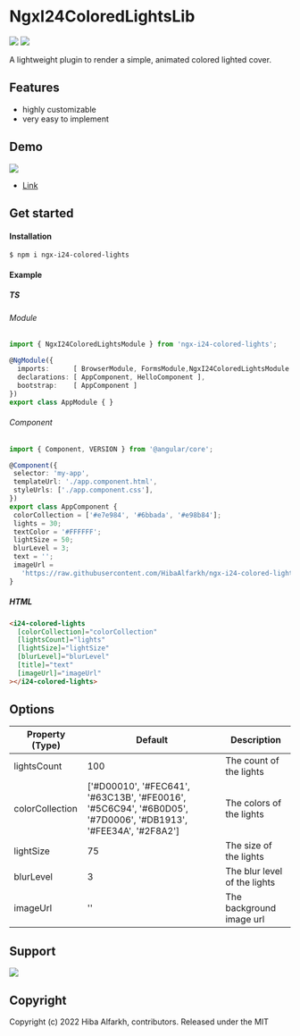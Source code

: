 # NgxI24ColoredLightsLib
[![](https://img.shields.io/npm/v/ngx-i24-colored-lights)](https://www.npmjs.com/package/ngx-i24-colored-lights)
[![](https://img.shields.io/npm/l/ngx-i24-colored-lights)](https://www.npmjs.com/package/ngx-i24-colored-lights)


 A lightweight plugin to render a simple, animated colored lighted cover.
 
## Features
* highly customizable
* very easy to implement

## Demo
![](https://raw.githubusercontent.com/HibaAlfarkh/ngx-i24-colored-lights-lib/master/demo/images/lights.png)
* [Link](https://stackblitz.com/edit/ngx-i24-colored-lights-demo)

## Get started
#### Installation
```
$ npm i ngx-i24-colored-lights
```
#### Example
##### TS
###### Module
```typescript 
import { NgxI24ColoredLightsModule } from 'ngx-i24-colored-lights';

@NgModule({
  imports:      [ BrowserModule, FormsModule,NgxI24ColoredLightsModule ],
  declarations: [ AppComponent, HelloComponent ],
  bootstrap:    [ AppComponent ]
})
export class AppModule { }
```
 ###### Component
 ```typescript 
import { Component, VERSION } from '@angular/core';

@Component({
  selector: 'my-app',
  templateUrl: './app.component.html',
  styleUrls: ['./app.component.css'],
})
export class AppComponent {
  colorCollection = ['#e7e984', '#6bbada', '#e98b84'];
  lights = 30;
  textColor = '#FFFFFF';
  lightSize = 50;
  blurLevel = 3;
  text = '';
  imageUrl =
    'https://raw.githubusercontent.com/HibaAlfarkh/ngx-i24-colored-lights-lib/master/projects/colored-lights-demo/src/assets/street.jpg';
}
```
##### HTML
```html 
<i24-colored-lights
  [colorCollection]="colorCollection"
  [lightsCount]="lights"
  [lightSize]="lightSize"
  [blurLevel]="blurLevel"
  [title]="text"
  [imageUrl]="imageUrl"
></i24-colored-lights>
``` 

## Options

| Property (Type) | Default | Description|
| - | - | - |
| lightsCount | 100 | The count of the lights |
| colorCollection | ['#D00010', '#FEC641', '#63C13B', '#FE0016', '#5C6C94', '#6B0D05', '#7D0006', '#DB1913', '#FEE34A', '#2F8A2'] | The colors of the lights |
| lightSize | 75 | The size of the lights |
| blurLevel | 3 | The blur level of the lights |
| imageUrl | '' | The background image url |

## Support 


[![](https://cdn.buymeacoffee.com/buttons/v2/default-yellow.png)](https://www.buymeacoffee.com/hibaalfarkh)

 

## Copyright
Copyright (c) 2022 Hiba Alfarkh, contributors. Released under the MIT
<!-- 
This library was generated with [Angular CLI](https://github.com/angular/angular-cli) version 12.1.0.

## Code scaffolding

Run `ng generate component component-name --project ngx-i24-colored-lights` to generate a new component. You can also use `ng generate directive|pipe|service|class|guard|interface|enum|module --project ngx-i24-colored-lights`.
> Note: Don't forget to add `--project ngx-i24-colored-lights` or else it will be added to the default project in your `angular.json` file. 

## Build

Run `ng build ngx-i24-colored-lights` to build the project. The build artifacts will be stored in the `dist/` directory.

## Publishing

After building your library with `ng build ngx-i24-colored-lights`, go to the dist folder `cd dist/ngx-i24-colored-lights` and run `npm publish`.

## Running unit tests

Run `ng test ngx-i24-colored-lights` to execute the unit tests via [Karma](https://karma-runner.github.io).

## Further help

To get more help on the Angular CLI use `ng help` or go check out the [Angular CLI Overview and Command Reference](https://angular.io/cli) page. -->
